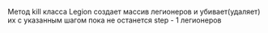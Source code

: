 Метод kill класса Legion создает массив легионеров и убивает(удаляет) их с указанным шагом пока не останется step - 1 легионеров